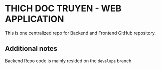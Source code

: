 # THICH DOC TRUYEN - WEB APPLICATION 

This is one centralized repo for Backend and Frontend GitHub repository.

## Additional notes

Backend Repo code is mainly resided on the `develope` branch.
